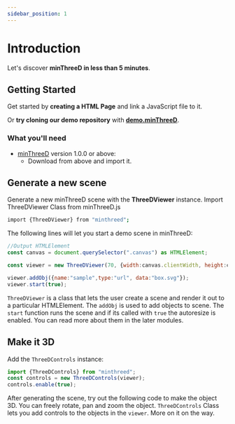 ```yaml
---
sidebar_position: 1
---
```


# Introduction

Let's discover **minThreeD in less than 5 minutes**.

## Getting Started

Get started by **creating a HTML Page** and link a JavaScript file to it.

Or **try cloning our demo repository** with **[demo.minThreeD](https://docusaurus.new)**.

### What you'll need

- [minThreeD](https://nodejs.org/en/download/) version 1.0.0 or above:
  - Download from above and import it.

## Generate a new scene

Generate a new minThreeD scene with the **ThreeDViewer** instance.
Import ThreeDViewer Class from minThreeD.js
```bash
import {ThreeDViewer} from "minthreed";
```

The following lines will let you start a demo scene in minThreeD:

```js
//Output HTMLElement
const canvas = document.querySelector(".canvas") as HTMLElement;

const viewer = new ThreeDViewer(70, {width:canvas.clientWidth, height:canvas.clientHeight}, canvas);

viewer.addObj({name:"sample",type:"url", data:"box.svg"});
viewer.start(true);
```
`ThreeDViewer` is a class that lets the user create a scene and render it out to a particular HTMLElement.
The `addObj` is used to add objects to scene.
The `start` function runs the scene and if its called with `true` the autoresize is enabled. You can read more about them in the later modules.

## Make it 3D

Add the `ThreeDControls` instance:

```js
import {ThreeDControls} from "minthreed";
const controls = new ThreeDControls(viewer);
controls.enable(true);
```
After generating the scene, try out the following code to make the object 3D. You can freely rotate, pan and zoom the object.
`ThreeDControls` Class lets you add controls to the objects in the `viewer`. More on it on the way.